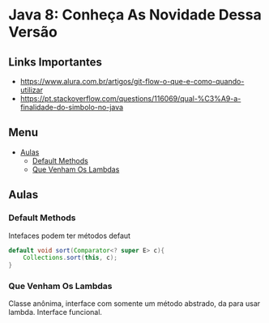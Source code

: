 # Java 8: Conheça As Novidade Dessa Versão <!-- omit in toc -->

## Links Importantes <!-- omit in toc -->

* https://www.alura.com.br/artigos/git-flow-o-que-e-como-quando-utilizar
* https://pt.stackoverflow.com/questions/116069/qual-%C3%A9-a-finalidade-do-simbolo-no-java

## Menu <!-- omit in toc -->

- [Aulas](#aulas)
  - [Default Methods](#default-methods)
  - [Que Venham Os Lambdas](#que-venham-os-lambdas)

## Aulas

### Default Methods

Intefaces podem ter métodos defaut

```java
default void sort(Comparator<? super E> c){
    Collections.sort(this, c);
}
```

### Que Venham Os Lambdas

Classe anônima, interface com somente um método abstrado, da para usar lambda. Interface funcional.